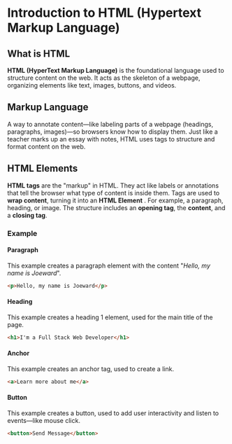 # Introduction to HTML (Hypertext Markup Language)

## What is HTML

**HTML (HyperText Markup Language)** is the foundational language 
used to structure content on the web. It acts as the skeleton of a 
webpage, organizing elements like text, images, buttons, and videos.

## Markup Language

A way to annotate content—like labeling parts of a webpage 
(headings, paragraphs, images)—so browsers know how to display them. 
Just like a teacher marks up an essay with notes, HTML uses tags to 
structure and format content on the web.

## HTML Elements

**HTML tags** are the "markup" in HTML. They act like labels or 
annotations that tell the browser what type of content is inside them. 
Tags are used to **wrap content**, turning it into an **HTML Element**
. For example, a paragraph, heading, or image. The structure includes
an **opening tag**, the **content**, and a **closing tag**.

### Example

#### Paragraph

This example creates a paragraph element with the content 
"*Hello, my name is Joeward*".

```html
<p>Hello, my name is Joeward</p>
```

#### Heading

This example creates a heading 1 element, used for the main title
of the page.

```html
<h1>I'm a Full Stack Web Developer</h1>
```

#### Anchor

This example creates an anchor tag, used to create a link.

```html
<a>Learn more about me</a>
```

#### Button

This example creates a button, used to add user interactivity and 
listen to events—like mouse click.

```html
<button>Send Message</button>
```